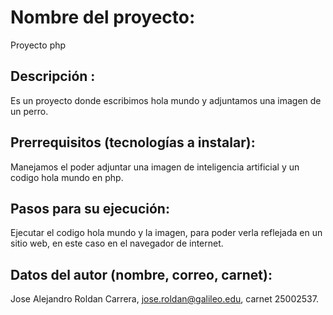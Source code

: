 # Nombre del proyecto:
Proyecto php 
## Descripción :
Es un proyecto donde escribimos hola mundo y adjuntamos una imagen de un perro. 
## Prerrequisitos (tecnologías a instalar):
Manejamos el poder adjuntar una imagen de inteligencia artificial y un codigo hola mundo en php. 
## Pasos para su ejecución: 
Ejecutar el codigo hola mundo y la imagen, para poder verla reflejada en un sitio web, en este caso en el navegador de internet. 
## Datos del autor (nombre, correo, carnet):
Jose Alejandro Roldan Carrera, jose.roldan@galileo.edu, carnet 25002537.



